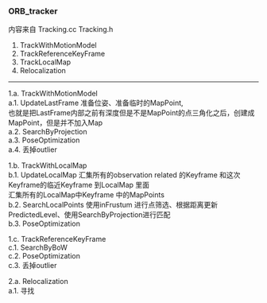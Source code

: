 <!--
 * @Author: Liu Weilong
 * @Date: 2021-01-28 11:14:38
 * @LastEditors: Liu Weilong 
 * @LastEditTime: 2021-01-28 13:49:45
 * @FilePath: /3rd-test-learning/31. orb_slam_related/doc/ORB_tracker.md
 * @Description: 
-->

### ORB_tracker 
内容来自 Tracking.cc Tracking.h 
1. TrackWithMotionModel
2. TrackReferenceKeyFrame
3. TrackLocalMap
4. Relocalization

-----
1.a. TrackWithMotionModel<br> 
a.1. UpdateLastFrame 准备位姿、准备临时的MapPoint,<br>
     也就是把LastFrame内部之前有深度但是不是MapPoint的点三角化之后，创建成MapPoint，但是并不加入Map<br>
a.2. SearchByProjection <br>
a.3. PoseOptimization<br> 
a.4. 丢掉outlier<br>

1.b. TrackWithLocalMap<br>
b.1. UpdateLocalMap 汇集所有的observation related 的Keyframe 和这次Keyframe的临近Keyframe 到LocalMap 里面<br>
                    汇集所有的LocalMap中Keyframe 中的MapPoints<br>
b.2. SearchLocalPoints 使用inFrustum 进行点筛选、根据距离更新PredictedLevel、使用SearchByProjection进行匹配<br>
b.3. PoseOptimization<br> 

1.c. TrackReferenceKeyFrame<br>
c.1. SearchByBoW<br>
c.2. PoseOptimization<br>
c.3. 丢掉outlier<br>

2.a. Relocalization<br>
a.1. 寻找